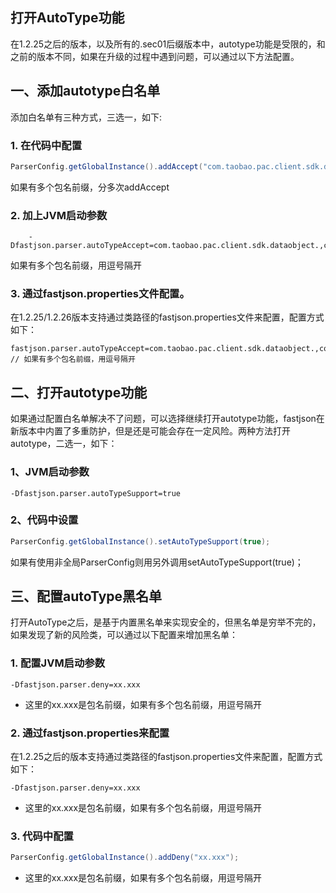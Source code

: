 ## 打开AutoType功能
在1.2.25之后的版本，以及所有的.sec01后缀版本中，autotype功能是受限的，和之前的版本不同，如果在升级的过程中遇到问题，可以通过以下方法配置。

## 一、添加autotype白名单
添加白名单有三种方式，三选一，如下:<br/>
### 1. 在代码中配置
```java
ParserConfig.getGlobalInstance().addAccept("com.taobao.pac.client.sdk.dataobject."); 
```
如果有多个包名前缀，分多次addAccept

### 2. 加上JVM启动参数
```script
    -Dfastjson.parser.autoTypeAccept=com.taobao.pac.client.sdk.dataobject.,com.cainiao. 
```
如果有多个包名前缀，用逗号隔开

### 3. 通过fastjson.properties文件配置。
在1.2.25/1.2.26版本支持通过类路径的fastjson.properties文件来配置，配置方式如下：
```
fastjson.parser.autoTypeAccept=com.taobao.pac.client.sdk.dataobject.,com.cainiao. // 如果有多个包名前缀，用逗号隔开
```

## 二、打开autotype功能
如果通过配置白名单解决不了问题，可以选择继续打开autotype功能，fastjson在新版本中内置了多重防护，但是还是可能会存在一定风险。两种方法打开autotype，二选一，如下：
### 1、JVM启动参数 
```
-Dfastjson.parser.autoTypeSupport=true
```
### 2、代码中设置
```java
ParserConfig.getGlobalInstance().setAutoTypeSupport(true); 
```
如果有使用非全局ParserConfig则用另外调用setAutoTypeSupport(true)；

## 三、配置autoType黑名单
打开AutoType之后，是基于内置黑名单来实现安全的，但黑名单是穷举不完的，如果发现了新的风险类，可以通过以下配置来增加黑名单：

### 1. 配置JVM启动参数
```
-Dfastjson.parser.deny=xx.xxx
```
* 这里的xx.xxx是包名前缀，如果有多个包名前缀，用逗号隔开

### 2. 通过fastjson.properties来配置
在1.2.25之后的版本支持通过类路径的fastjson.properties文件来配置，配置方式如下：
```
-Dfastjson.parser.deny=xx.xxx 
```
* 这里的xx.xxx是包名前缀，如果有多个包名前缀，用逗号隔开

### 3. 代码中配置
```java
ParserConfig.getGlobalInstance().addDeny("xx.xxx");
```
* 这里的xx.xxx是包名前缀，如果有多个包名前缀，用逗号隔开
